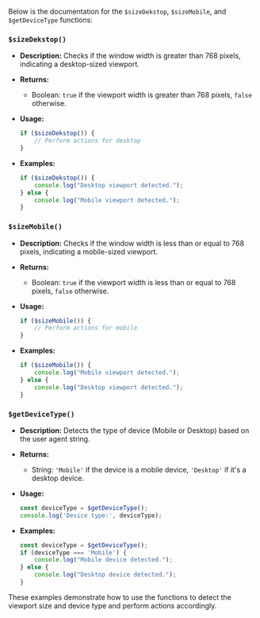 Below is the documentation for the `$sizeDekstop`, `$sizeMobile`, and `$getDeviceType` functions:

### `$sizeDekstop()`

- **Description:** Checks if the window width is greater than 768 pixels, indicating a desktop-sized viewport.

- **Returns:** 
  - Boolean: `true` if the viewport width is greater than 768 pixels, `false` otherwise.

- **Usage:**
  ```javascript
  if ($sizeDekstop()) {
      // Perform actions for desktop
  }
  ```

- **Examples:**
  ```javascript
  if ($sizeDekstop()) {
      console.log("Desktop viewport detected.");
  } else {
      console.log("Mobile viewport detected.");
  }
  ```

### `$sizeMobile()`

- **Description:** Checks if the window width is less than or equal to 768 pixels, indicating a mobile-sized viewport.

- **Returns:** 
  - Boolean: `true` if the viewport width is less than or equal to 768 pixels, `false` otherwise.

- **Usage:**
  ```javascript
  if ($sizeMobile()) {
      // Perform actions for mobile
  }
  ```

- **Examples:**
  ```javascript
  if ($sizeMobile()) {
      console.log("Mobile viewport detected.");
  } else {
      console.log("Desktop viewport detected.");
  }
  ```

### `$getDeviceType()`

- **Description:** Detects the type of device (Mobile or Desktop) based on the user agent string.

- **Returns:** 
  - String: `'Mobile'` if the device is a mobile device, `'Desktop'` if it's a desktop device.

- **Usage:**
  ```javascript
  const deviceType = $getDeviceType();
  console.log('Device type:', deviceType);
  ```

- **Examples:**
  ```javascript
  const deviceType = $getDeviceType();
  if (deviceType === 'Mobile') {
      console.log("Mobile device detected.");
  } else {
      console.log("Desktop device detected.");
  }
  ```

These examples demonstrate how to use the functions to detect the viewport size and device type and perform actions accordingly.
